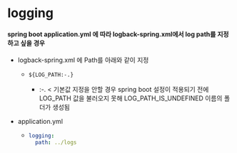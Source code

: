 # logging



#### spring boot application.yml 에 따라 logback-spring.xml에서 log path를 지정하고 싶을 경우

- logback-spring.xml 에 Path를 아래와 같이 지정

  - ```xml
    ${LOG_PATH:-.}
    ```

    - :-. < 기본값 지정을 안할 경우 spring boot 설정이 적용되기 전에 LOG_PATH 값을 불러오지 못해 LOG_PATH_IS_UNDEFINED 이름의 폴더가 생성됨

- application.yml

  - ```yml
    logging:
      path: ../logs
    ```

